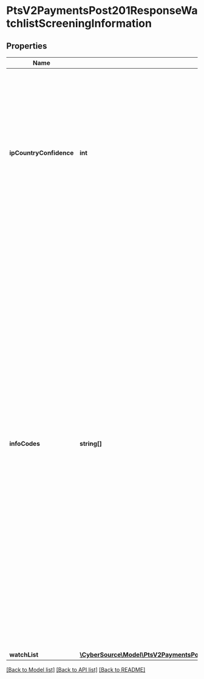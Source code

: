 # PtsV2PaymentsPost201ResponseWatchlistScreeningInformation

## Properties
Name | Type | Description | Notes
------------ | ------------- | ------------- | -------------
**ipCountryConfidence** | **int** | Likelihood that the country associated with the customer’s IP address was identified correctly. Returns a value from 1–100, where 100 indicates the highest likelihood. If the country cannot be determined, the value is –1. | [optional] 
**infoCodes** | **string[]** | Returned when the Denied Parties List check (first two codes) or the export service (all others) would have declined the transaction. This field can contain one or more of these values: - &#x60;MATCH-DPC&#x60;: Denied Parties List match. - &#x60;UNV-DPC&#x60;: Denied Parties List unavailable. - &#x60;MATCH-BCO&#x60;: Billing country restricted. - &#x60;MATCH-EMCO&#x60;: Email country restricted. - &#x60;MATCH-HCO&#x60;: Host name country restricted. - &#x60;MATCH-IPCO&#x60;: IP country restricted. - &#x60;MATCH-SCO&#x60;: Shipping country restricted. | [optional] 
**watchList** | [**\CyberSource\Model\PtsV2PaymentsPost201ResponseWatchlistScreeningInformationWatchList**](PtsV2PaymentsPost201ResponseWatchlistScreeningInformationWatchList.md) |  | [optional] 

[[Back to Model list]](../README.md#documentation-for-models) [[Back to API list]](../README.md#documentation-for-api-endpoints) [[Back to README]](../README.md)


